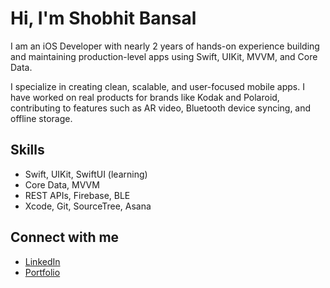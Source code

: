 # Hi, I'm Shobhit Bansal

I am an iOS Developer with nearly 2 years of hands-on experience building and maintaining production-level apps using Swift, UIKit, MVVM, and Core Data.

I specialize in creating clean, scalable, and user-focused mobile apps. I have worked on real products for brands like Kodak and Polaroid, contributing to features such as AR video, Bluetooth device syncing, and offline storage.

## Skills
- Swift, UIKit, SwiftUI (learning)
- Core Data, MVVM
- REST APIs, Firebase, BLE
- Xcode, Git, SourceTree, Asana

## Connect with me
- [LinkedIn](https://www.linkedin.com/in/shobhitbansal2002)  
- [Portfolio](https://shobhitbansal2002.vercel.app/)
